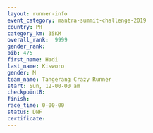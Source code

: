 ```yaml
---
layout: runner-info 
event_category: mantra-summit-challenge-2019 
country: PH
category_km: 35KM 
overall_rank:  9999
gender_rank: 
bib: 475
first_name: Hadi
last_name: Kisworo
gender: M
team_name: Tangerang Crazy Runner
start: Sun, 12-00-00 am
checkpoint8: 
finish: 
race_time: 0-00-00
status: DNF
certificate: 
---
```

